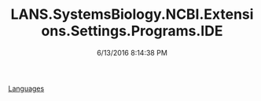 ﻿---
title: LANS.SystemsBiology.NCBI.Extensions.Settings.Programs.IDE
date: 6/13/2016 8:14:38 PM
---

[Languages](T-LANS.SystemsBiology.NCBI.Extensions.Settings.Programs.IDE.Languages.html)
